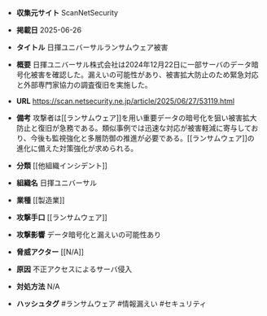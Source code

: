 - **収集元サイト**
ScanNetSecurity

- **掲載日**
2025-06-26

- **タイトル**
日揮ユニバーサルランサムウェア被害

- **概要**
日揮ユニバーサル株式会社は2024年12月22日に一部サーバのデータ暗号化被害を確認した。漏えいの可能性があり、被害拡大防止のため緊急対応と外部専門家協力の調査復旧を実施した。

- **URL**
https://scan.netsecurity.ne.jp/article/2025/06/27/53119.html

- **備考**
攻撃者は[[ランサムウェア]]を用い重要データの暗号化を狙い被害拡大防止と復旧が急務である。類似事例では迅速な対応が被害軽減に寄与しており、今後も監視強化と多層防御の推進が必要である。[[ランサムウェア]]の進化に備えた対策強化が求められる。

- **分類**
[[他組織インシデント]]

- **組織名**
日揮ユニバーサル

- **業種**
[[製造業]]

- **攻撃手口**
[[ランサムウェア]]

- **攻撃影響**
データ暗号化と漏えいの可能性あり

- **脅威アクター**
[[N/A]]

- **原因**
不正アクセスによるサーバ侵入

- **対処方法**
N/A

- **ハッシュタグ**
#ランサムウェア #情報漏えい #セキュリティ
